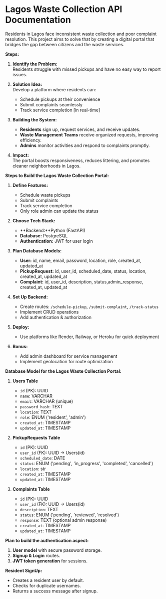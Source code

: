 # Lagos Waste Collection API Documentation

Residents in Lagos face inconsistent waste collection and poor complaint resolution. This project aims to solve that by creating a digital portal that bridges the gap between citizens and the waste services.  

**Steps:**  

1. **Identify the Problem:**  
   Residents struggle with missed pickups and have no easy way to report issues.  

2. **Solution Idea:**  
   Develop a platform where residents can:  
   - Schedule pickups at their convenience  
   - Submit complaints seamlessly  
   - Track service completion [in real-time]  

3. **Building the System:**  
   - **Residents** sign up, request services, and receive updates.  
   - **Waste Management Teams** receive organized requests, improving efficiency.  
   - **Admins** monitor activities and respond to complaints promptly.  

4. **Impact:**  
   The portal boosts responsiveness, reduces littering, and promotes cleaner neighborhoods in Lagos.  

**Steps to Build the Lagos Waste Collection Portal:**

1. **Define Features:**
   - Schedule waste pickups  
   - Submit complaints  
   - Track service completion
   - Only role admin can update the status  

2. **Choose Tech Stack:**  
   - **Backend:**Python (FastAPI)  
   - **Database:** PostgreSQL
   - **Authentication:** JWT for user login  

3. **Plan Database Models:**  
   - **User:** id, name, email, password, location, role, created_at, updated_at  
   - **PickupRequest:** id, user_id, scheduled_date, status, location, created_at, updated_at  
   - **Complaint:** id, user_id, description, status,admin_response, created_at, updated_at

4. **Set Up Backend:**  
   - Create routes: `/schedule-pickup`, `/submit-complaint`, `/track-status`  
   - Implement CRUD operations  
   - Add authentication & authorization  

5. **Deploy:**  
   - Use platforms like Render, Railway, or Heroku for quick deployment  

6. **Bonus:**  
   - Add admin dashboard for service management  
   - Implement geolocation for route optimization  

**Database Model for the Lagos Waste Collection Portal:**  

1. **Users Table**  
   - `id` (PK): UUID  
   - `name`: VARCHAR  
   - `email`: VARCHAR (unique)  
   - `password_hash`: TEXT  
   - `location`: TEXT  
   - `role`: ENUM ('resident', 'admin')  
   - `created_at`: TIMESTAMP  
   - `updated_at`: TIMESTAMP  

2. **PickupRequests Table**  
   - `id` (PK): UUID  
   - `user_id` (FK): UUID → Users(id)  
   - `scheduled_date`: DATE  
   - `status`: ENUM ('pending', 'in_progress', 'completed', 'cancelled')  
   - `location`: str
   - `created_at`: TIMESTAMP  
   - `updated_at`: TIMESTAMP  

3. **Complaints Table**  
   - `id` (PK): UUID  
   - `user_id` (FK): UUID → Users(id)  
   - `description`: TEXT  
   - `status`: ENUM ('pending', 'reviewed', 'resolved')  
   - `response`: TEXT (optional admin response)  
   - `created_at`: TIMESTAMP  
   - `updated_at`: TIMESTAMP  

 **Plan to build the authentication aspect:**  

1. **User model** with secure password storage.  
2. **Signup & Login** routes.  
3. **JWT token generation** for sessions.  

**Resident SignUp:**  

- Creates a resident user by default.  
- Checks for duplicate usernames.  
- Returns a success message after signup.